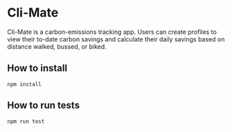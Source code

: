 # Cli-Mate
Cli-Mate is a carbon-emissions tracking app. Users can create profiles to view their to-date carbon savings and calculate their daily savings based on distance walked, bussed, or biked. 
## How to install
```
npm install
```

## How to run tests
```
npm run test
```
